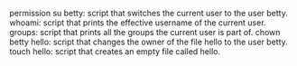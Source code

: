 permission
su betty: script that switches the current user to the user betty.
whoami: script that prints the effective username of the current user.
groups: script that prints all the groups the current user is part of.
chown betty hello: script that changes the owner of the file hello to the user betty.
touch hello: script that creates an empty file called hello.

